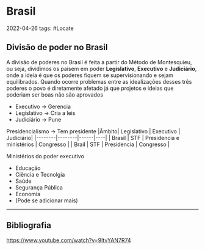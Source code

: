 # Brasil
2022-04-26
tags: #Locate 

## Divisão de poder no Brasil

A divisão de poderes no Brasil é feita a partir do Método de Montesquieu, ou seja, dividimos os paísem em poder **Legislativo**,  **Executivo** e **Judiciário**, onde a ideia é que os poderes fiquem se supervisionando e sejam equilibrados. Quando ocorre problemas entre as idealizações desses três poderes o povo é diretamente afetado já que projetos e ideias que poderiam ser boas não são aprovados

* Executivo → Gerencia
* Legislativo → Cria a leis
* Judiciário → Pune

Presidencialismo → Tem presidente
|Âmbito| Legislativo | Executivo | Judiciário|
|--------|--------|------|----|
| Brasil  | STF | Presidencia e ministérios | Congresso |
| Brail  | STF | Presidencia | Congresso |


Ministérios do poder executivo
* Educação
* Ciência e Tecnolgia
* Saúde
* Segurança Pública
* Economia
* (Pode se adicionar mais)

-----------------------------------------------
## Bibliografia
https://www.youtube.com/watch?v=9ltvYAN7R74
